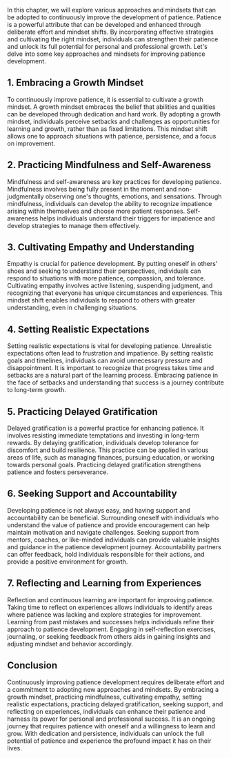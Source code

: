 
In this chapter, we will explore various approaches and mindsets that can be adopted to continuously improve the development of patience. Patience is a powerful attribute that can be developed and enhanced through deliberate effort and mindset shifts. By incorporating effective strategies and cultivating the right mindset, individuals can strengthen their patience and unlock its full potential for personal and professional growth. Let's delve into some key approaches and mindsets for improving patience development.

## 1\. Embracing a Growth Mindset

To continuously improve patience, it is essential to cultivate a growth mindset. A growth mindset embraces the belief that abilities and qualities can be developed through dedication and hard work. By adopting a growth mindset, individuals perceive setbacks and challenges as opportunities for learning and growth, rather than as fixed limitations. This mindset shift allows one to approach situations with patience, persistence, and a focus on improvement.

## 2\. Practicing Mindfulness and Self-Awareness

Mindfulness and self-awareness are key practices for developing patience. Mindfulness involves being fully present in the moment and non-judgmentally observing one's thoughts, emotions, and sensations. Through mindfulness, individuals can develop the ability to recognize impatience arising within themselves and choose more patient responses. Self-awareness helps individuals understand their triggers for impatience and develop strategies to manage them effectively.

## 3\. Cultivating Empathy and Understanding

Empathy is crucial for patience development. By putting oneself in others' shoes and seeking to understand their perspectives, individuals can respond to situations with more patience, compassion, and tolerance. Cultivating empathy involves active listening, suspending judgment, and recognizing that everyone has unique circumstances and experiences. This mindset shift enables individuals to respond to others with greater understanding, even in challenging situations.

## 4\. Setting Realistic Expectations

Setting realistic expectations is vital for developing patience. Unrealistic expectations often lead to frustration and impatience. By setting realistic goals and timelines, individuals can avoid unnecessary pressure and disappointment. It is important to recognize that progress takes time and setbacks are a natural part of the learning process. Embracing patience in the face of setbacks and understanding that success is a journey contribute to long-term growth.

## 5\. Practicing Delayed Gratification

Delayed gratification is a powerful practice for enhancing patience. It involves resisting immediate temptations and investing in long-term rewards. By delaying gratification, individuals develop tolerance for discomfort and build resilience. This practice can be applied in various areas of life, such as managing finances, pursuing education, or working towards personal goals. Practicing delayed gratification strengthens patience and fosters perseverance.

## 6\. Seeking Support and Accountability

Developing patience is not always easy, and having support and accountability can be beneficial. Surrounding oneself with individuals who understand the value of patience and provide encouragement can help maintain motivation and navigate challenges. Seeking support from mentors, coaches, or like-minded individuals can provide valuable insights and guidance in the patience development journey. Accountability partners can offer feedback, hold individuals responsible for their actions, and provide a positive environment for growth.

## 7\. Reflecting and Learning from Experiences

Reflection and continuous learning are important for improving patience. Taking time to reflect on experiences allows individuals to identify areas where patience was lacking and explore strategies for improvement. Learning from past mistakes and successes helps individuals refine their approach to patience development. Engaging in self-reflection exercises, journaling, or seeking feedback from others aids in gaining insights and adjusting mindset and behavior accordingly.

## Conclusion

Continuously improving patience development requires deliberate effort and a commitment to adopting new approaches and mindsets. By embracing a growth mindset, practicing mindfulness, cultivating empathy, setting realistic expectations, practicing delayed gratification, seeking support, and reflecting on experiences, individuals can enhance their patience and harness its power for personal and professional success. It is an ongoing journey that requires patience with oneself and a willingness to learn and grow. With dedication and persistence, individuals can unlock the full potential of patience and experience the profound impact it has on their lives.
